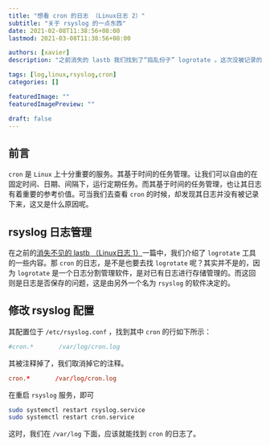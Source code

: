 ```yaml
---
title: "想看 cron 的日志 （Linux日志 2）"
subtitle: "关于 rsyslog 的一点东西"
date: 2021-02-08T11:38:56+08:00
lastmod: 2021-03-08T11:38:56+08:00

authors: [xavier]
description: "之前消失的 lastb 我们找到了“捣乱份子” logrotate 。这次没被记录的 cron 日志，背后又是因为谁呢？"

tags: [log,linux,rsyslog,cron]
categories: []

featuredImage: ""
featuredImagePreview: ""

draft: false
---
```


<!--more-->

## 前言

`cron` 是 `Linux` 上十分重要的服务。其基于时间的任务管理。让我们可以自由的在固定时间、日期、间隔下，运行定期任务。而其基于时间的任务管理，也让其日志有着重要的参考价值。可当我们去查看 `cron` 的时候，却发现其日志并没有被记录下来，这又是什么原因呢。

## rsyslog 日志管理

在之前的[消失不见的 lastb （Linux日志 1）](../21-02-07-log1-logrotate)一篇中，我们介绍了 `logrotate` 工具的一些内容。那 `cron` 的日志，是不是也要去找 `logrotate` 呢？其实并不是的，因为 `logrotate` 是一个日志分割管理软件，是对已有日志进行存储管理的。而这回则是日志是否保存的问题，这是由另外一个名为 `rsyslog` 的软件决定的。

## 修改 rsyslog 配置

其配置位于 `/etc/rsyslog.conf` ，找到其中 `cron` 的行如下所示：

``` conf
#cron.*       /var/log/cron.log
```

其被注释掉了，我们取消掉它的注释。

``` conf
cron.*       /var/log/cron.log
```

在重启 `rsyslog` 服务，即可

``` bash
sudo systemctl restart rsyslog.service
sudo systemctl restart cron.service
```

这时，我们在 `/var/log` 下面，应该就能找到 `cron` 的日志了。
